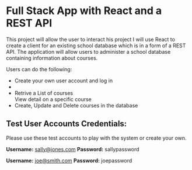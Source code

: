 # Full Stack App with React and a REST API

This project will allow the user to interact his project I will use React to create a client for an existing school database which is in a form of a REST  API. The application will allow users to administer a school database containing information about courses.

Users can do the following:

<ul>
    <li>Create your own user account and log in<li>
    <li>Retrive a List of courses</li>
    <liol>View detail on a specific course</li>
    <li>Create, Update and Delete courses in the database</li>    
</ul>

## Test User Accounts Credentials:
Please use these test accounts to play with the system or create your own.

<strong>Username:</strong> sally@jones.com
<strong>Password:</strong> sallypassword


<strong>Username:</strong> joe@smith.com
<strong>Password:</strong> joepassword 



